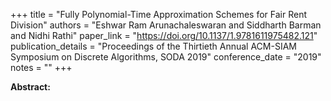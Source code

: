 +++
title = "Fully Polynomial-Time Approximation Schemes for Fair Rent Division"
authors = "Eshwar Ram Arunachaleswaran and Siddharth Barman and Nidhi Rathi"
paper_link = "https://doi.org/10.1137/1.9781611975482.121"
publication_details = "Proceedings of the Thirtieth Annual ACM-SIAM Symposium on Discrete Algorithms,  SODA 2019"
conference_date = "2019"
notes = ""
+++

<b>Abstract:</b>

